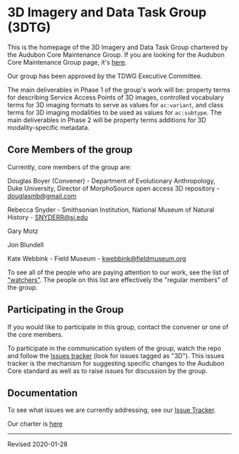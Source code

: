 # 3D Imagery and Data Task Group (3DTG)

This is the homepage of the 3D Imagery and Data Task Group chartered by the Audubon Core Maintenance Group.  If you are looking for the Audubon Core Maintenance Group page, it's [here](https://github.com/tdwg/ac/blob/master/README.md).

Our group has been approved by the TDWG Executive Committee.

The main deliverables in Phase 1 of the group's work will be: property terms for describing Service Access Points of 3D images, controlled vocabulary terms for 3D imaging formats to serve as values for `ac:variant`, and class terms for 3D imaging modalities to be used as values for `ac:subtype`.  The main deliverables in Phase 2 will be property terms additions for 3D modality-specific metadata.  

## Core Members of the group

Currently, core members of the group are:

Douglas Boyer (Convener) - Department of Evolutionary Anthropology, Duke University, Director of MorphoSource open access 3D repository - [douglasmb@gmail.com](mailto:douglasmb@gmail.com)

Rebecca Snyder - Smithsonian Institution, National Museum of Natural History - [SNYDERR@si.edu](mailto:SNYDERR@si.edu)

Gary Motz

Jon Blundell

Kate Webbink - Field Museum - [kwebbink@fieldmuseum.org](mailto:kwebbink@fieldmuseum.org)

To see all of the people who are paying attention to our work, see the list of ["watchers"](https://github.com/tdwg/ac/watchers).  The people on this list are effectively the "regular members" of the group.

## Participating in the Group

If you would like to participate in this group, contact the convener or one of the core members.  

To participate in the communication system of the group, watch the repo and follow the [Issues tracker](https://github.com/tdwg/ac/issues) (look for issues tagged as "3D").  This issues tracker is the mechanism for suggesting specific changes to the Audubon Core standard as well as to raise issues for discussion by the group.

## Documentation

To see what issues we are currently addressing, see our [Issue Tracker](https://github.com/tdwg/ac/issues).  

Our charter is [here](https://github.com/tdwg/ac/blob/master/3d/charter_3d_task_group_of_audubon_core_2019-06-11.pdf)

---
Revised 2020-01-28
